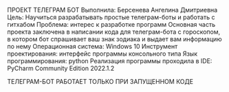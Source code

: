 ПРОЕКТ ТЕЛЕГРАМ БОТ
Выполнила: Берсенева Ангелина Дмитриевна
Цель: Научиться разрабатывать простые телеграм-боты и работать с гитхабом
Проблема: интерес к разработке программ
Основная часть проекта заключена в написании кода для телеграм-бота с гороскопом, в котором бот спрашивает ваш знак зодиака и выдает вам информацию по нему
Операционная система: Windows 10
Инструмент проектирования: интерфейс программы консольного типа
Язык программирования: python
Реализация программы проходила в IDE: PyCharm Community Edition 2022.1.2


ТЕЛЕГРАМ-БОТ РАБОТАЕТ ТОЛЬКО ПРИ ЗАПУЩЕННОМ КОДЕ 